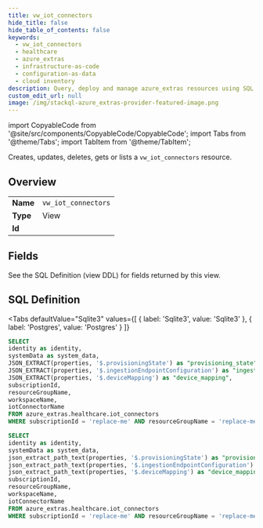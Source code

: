 ```yaml
--- 
title: vw_iot_connectors
hide_title: false
hide_table_of_contents: false
keywords:
  - vw_iot_connectors
  - healthcare
  - azure_extras
  - infrastructure-as-code
  - configuration-as-data
  - cloud inventory
description: Query, deploy and manage azure_extras resources using SQL
custom_edit_url: null
image: /img/stackql-azure_extras-provider-featured-image.png
---
```


import CopyableCode from '@site/src/components/CopyableCode/CopyableCode';
import Tabs from '@theme/Tabs';
import TabItem from '@theme/TabItem';

Creates, updates, deletes, gets or lists a <code>vw_iot_connectors</code> resource.

## Overview
<table><tbody>
<tr><td><b>Name</b></td><td><code>vw_iot_connectors</code></td></tr>
<tr><td><b>Type</b></td><td>View</td></tr>
<tr><td><b>Id</b></td><td><CopyableCode code="azure_extras.healthcare.vw_iot_connectors" /></td></tr>
</tbody></table>

## Fields

See the SQL Definition (view DDL) for fields returned by this view.

## SQL Definition

<Tabs
defaultValue="Sqlite3"
values={[
{ label: 'Sqlite3', value: 'Sqlite3' },
{ label: 'Postgres', value: 'Postgres' }
]}
>
<TabItem value="Sqlite3">

```sql
SELECT
identity as identity,
systemData as system_data,
JSON_EXTRACT(properties, '$.provisioningState') as "provisioning_state",
JSON_EXTRACT(properties, '$.ingestionEndpointConfiguration') as "ingestion_endpoint_configuration",
JSON_EXTRACT(properties, '$.deviceMapping') as "device_mapping",
subscriptionId,
resourceGroupName,
workspaceName,
iotConnectorName
FROM azure_extras.healthcare.iot_connectors
WHERE subscriptionId = 'replace-me' AND resourceGroupName = 'replace-me' AND workspaceName = 'replace-me';
```

</TabItem>
<TabItem value="Postgres">

```sql
SELECT
identity as identity,
systemData as system_data,
json_extract_path_text(properties, '$.provisioningState') as "provisioning_state",
json_extract_path_text(properties, '$.ingestionEndpointConfiguration') as "ingestion_endpoint_configuration",
json_extract_path_text(properties, '$.deviceMapping') as "device_mapping",
subscriptionId,
resourceGroupName,
workspaceName,
iotConnectorName
FROM azure_extras.healthcare.iot_connectors
WHERE subscriptionId = 'replace-me' AND resourceGroupName = 'replace-me' AND workspaceName = 'replace-me';
```

</TabItem>
</Tabs>
